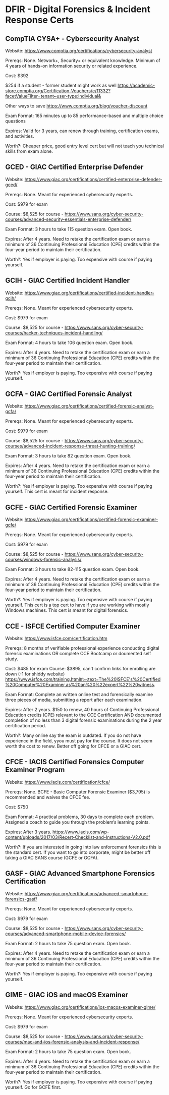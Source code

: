 # DFIR - Digital Forensics & Incident Response Certs

## CompTIA CYSA+ - Cybersecurity Analyst

Website: https://www.comptia.org/certifications/cybersecurity-analyst

Prereqs: None. Network+, Security+ or equivalent knowledge. Minimum of 4 years of hands-on information security or related experience.

Cost: $392

$254 if a student - former student might work as well https://academic-store.comptia.org/Certification-Vouchers/c/11332?facetValueFilter=tenant~user-type:individual&

Other ways to save https://www.comptia.org/blog/voucher-discount

Exam Format: 165 minutes up to 85 performance-based and multiple choice questions

Expires: Valid for 3 years, can renew through training, certification exams, and activities.

Worth?: Cheaper price, good entry level cert but will not teach you technical skills from exam alone. 

## GCED - GIAC Certified Enterprise Defender

Website: https://www.giac.org/certifications/certified-enterprise-defender-gced/

Prereqs: None. Meant for experienced cybersecurity experts.

Cost: $979 for exam

Course: $8,525 for course - https://www.sans.org/cyber-security-courses/advanced-security-essentials-enterprise-defender/

Exam Format: 3 hours to take 115 question exam. Open book.

Expires: After 4 years. Need to retake the certification exam or earn a minimum of 36 Continuing Professional Education (CPE) credits within the four-year period to maintain their certification.

Worth?: Yes if employer is paying. Too expensive with course if paying yourself. 

## GCIH - GIAC Certified Incident Handler

Website: https://www.giac.org/certifications/certified-incident-handler-gcih/

Prereqs: None. Meant for experienced cybersecurity experts.

Cost: $979 for exam

Course: $8,525 for course - https://www.sans.org/cyber-security-courses/hacker-techniques-incident-handling/

Exam Format: 4 hours to take 106 question exam. Open book.

Expires: After 4 years. Need to retake the certification exam or earn a minimum of 36 Continuing Professional Education (CPE) credits within the four-year period to maintain their certification.

Worth?: Yes if employer is paying. Too expensive with course if paying yourself.

## GCFA - GIAC Certified Forensic Analyst

Website: https://www.giac.org/certifications/certified-forensic-analyst-gcfa/

Prereqs: None. Meant for experienced cybersecurity experts.

Cost: $979 for exam

Course: $8,525 for course - https://www.sans.org/cyber-security-courses/advanced-incident-response-threat-hunting-training/

Exam Format: 3 hours to take 82 question exam. Open book.

Expires: After 4 years. Need to retake the certification exam or earn a minimum of 36 Continuing Professional Education (CPE) credits within the four-year period to maintain their certification.

Worth?: Yes if employer is paying. Too expensive with course if paying yourself. This cert is meant for incident response.

## GCFE - GIAC Certified Forensic Examiner

Website: https://www.giac.org/certifications/certified-forensic-examiner-gcfe/

Prereqs: None. Meant for experienced cybersecurity experts.

Cost: $979 for exam

Course: $8,525 for course - https://www.sans.org/cyber-security-courses/windows-forensic-analysis/

Exam Format: 3 hours to take 82-115 question exam. Open book.

Expires: After 4 years. Need to retake the certification exam or earn a minimum of 36 Continuing Professional Education (CPE) credits within the four-year period to maintain their certification.

Worth?: Yes if employer is paying. Too expensive with course if paying yourself. This cert is a top cert to have if you are working with mostly Windows machines. This cert is meant for digital forensics.

## CCE - ISFCE Certified Computer Examiner

Website: https://www.isfce.com/certification.htm

Prereqs: 8 months of verifiable professional experience conducting digital forensic examinations OR complete CCE Bootcamp or doumented self study.

Cost: $485 for exam
Course: $3895, can't confirm links for enrolling are down (-1 for shiddy website)
https://www.isfce.com/training.html#:~:text=The%20ISFCE's%20Certified%20Computer%20Examiner,as%20an%20%22expert%22%20witness.

Exam Format: Complete an written online test and forensically examine three pieces of media, submitting a report after each examination.

Expires: After 2 years. $150 to renew, 40 hours of Continuing Professional Education credits (CPE) relevant to the CCE Certification AND documented completion of no less than 3 digital forensic examinations during the 2 year certification period.

Worth?: Many online say the exam is outdated. If you do not have experience in the field, yyou must pay for the course. It does not seem worth the cost to renew. Better off going for CFCE or a GIAC cert.

## CFCE - IACIS Certified Forensics Computer Examiner Program

Website: https://www.iacis.com/certification/cfce/

Prereqs: None. BCFE - Basic Computer Forensic Examiner ($3,795) is recommended and waives the CFCE fee. 

Cost: $750

Exam Format: 4 practical problems, 30 days to complete each problem. Assigned a coach to guide you through the problem’s learning points.

Expires: After 3 years. https://www.iacis.com/wp-content/uploads/2017/03/Recert-Checklist-and-Instructions-V2.0.pdf

Worth?: If you are interested in going into law enforcement forensics this is the standard cert. If you want to go into corporate, might be better off taking a GIAC SANS course (GCFE or GCFA).

## GASF - GIAC Advanced Smartphone Forensics Certification

Website: https://www.giac.org/certifications/advanced-smartphone-forensics-gasf/

Prereqs: None. Meant for experienced cybersecurity experts.

Cost: $979 for exam

Course: $8,525 for course - https://www.sans.org/cyber-security-courses/advanced-smartphone-mobile-device-forensics/

Exam Format: 2 hours to take 75 question exam. Open book.

Expires: After 4 years. Need to retake the certification exam or earn a minimum of 36 Continuing Professional Education (CPE) credits within the four-year period to maintain their certification.

Worth?: Yes if employer is paying. Too expensive with course if paying yourself. 

## GIME - GIAC iOS and macOS Examiner

Website: https://www.giac.org/certifications/ios-macos-examiner-gime/

Prereqs: None. Meant for experienced cybersecurity experts.

Cost: $979 for exam

Course: $8,525 for course - https://www.sans.org/cyber-security-courses/mac-and-ios-forensic-analysis-and-incident-response/

Exam Format: 2 hours to take 75 question exam. Open book.

Expires: After 4 years. Need to retake the certification exam or earn a minimum of 36 Continuing Professional Education (CPE) credits within the four-year period to maintain their certification.

Worth?: Yes if employer is paying. Too expensive with course if paying yourself. Go for GCFE first.